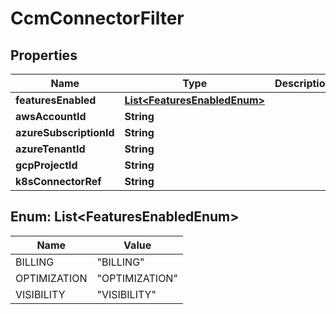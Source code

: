 # CcmConnectorFilter

## Properties
Name | Type | Description | Notes
------------ | ------------- | ------------- | -------------
**featuresEnabled** | [**List&lt;FeaturesEnabledEnum&gt;**](#List&lt;FeaturesEnabledEnum&gt;) |  |  [optional]
**awsAccountId** | **String** |  |  [optional]
**azureSubscriptionId** | **String** |  |  [optional]
**azureTenantId** | **String** |  |  [optional]
**gcpProjectId** | **String** |  |  [optional]
**k8sConnectorRef** | **String** |  |  [optional]

<a name="List<FeaturesEnabledEnum>"></a>
## Enum: List&lt;FeaturesEnabledEnum&gt;
Name | Value
---- | -----
BILLING | &quot;BILLING&quot;
OPTIMIZATION | &quot;OPTIMIZATION&quot;
VISIBILITY | &quot;VISIBILITY&quot;
